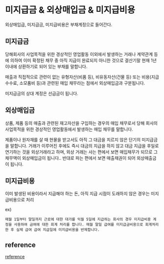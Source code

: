 # 미지급금 & 외상매입금 & 미지급비용



외상매입급, 미지급금, 미지급비용은 부채계정으로 들어간다.



## 미지급금

당해회사의 사업목적을 위한 경상적인 영업활동 이외에서 발생하는 거래나 계약관계 등에 의하여 이미 확정된 채무 중 아직 지급이 완료되지 아니한 것으로 결산기말 현재 1년 이내에 상환하기로 되어 있는 부채를 말합니다.

매출과 직접적으로 관련이 없는 유형자산(비품 등), 비유동자산(건물 등) 또는 비용(지급수수료, 소모품비 등)과 관련된 매입 채무라는 점에서 외상매입금과 구분됩니다.

미지급금의 상대 계정은 선급금이 됩니다.

## 외상매입금

상품, 제품 등의 매출과 관련된 재고자산을 구입하는 경우의 매입 채무로서 당해 회사의 사업목적을 위한 경상적인 영업활동에서 발생하는 매입 채무를 말합니다.


제품이나 원자재를 살 때 현물을 받고서도 아직 그 대금을 치르지 않은 단기의 미지급금을 말합니다. 거래가 이루어진 후에도 즉시 대금의 지급을 하지 않고 대금 지급을 후일로 연기하는 것을 외상거래라고 하며, 외상 거래는 사는 편에서 보면 매입채무가 되므로 그 채무액이 외상매입금이 됩니다.. 반대로 파는 편에서 보면 매출채권이 되어 외상매출금이 됩니다.

## 미지급비용

이미 발생된 비용이라서 지급해야 하는 돈, 아직 지급 시점이 도래하지 않은 경우는 미지급비용으로 처리


ex)
  
    매월 1일부터 말일까지 근로에 대한 대가를 익월 5일에 지급하는 회사의 경우 미지급비용 계정을 사용하여 금여에 대한 회계 처리를 합니다. 매월 말일 급여를 미지급금비용으로 회계처리한 후 실제 급여 급여 지급일에 미지급비용을 반제합니다.



## reference
[reference](https://www.sepoasoft.co.kr/?p=7129&https://www.sepoasoft.co.kr/?page_id=49&gclid=EAIaIQobChMIrcjZk_Xi_wIVq9hMAh0_MAI_EAAYASAAEgJ-QfD_BwE)
